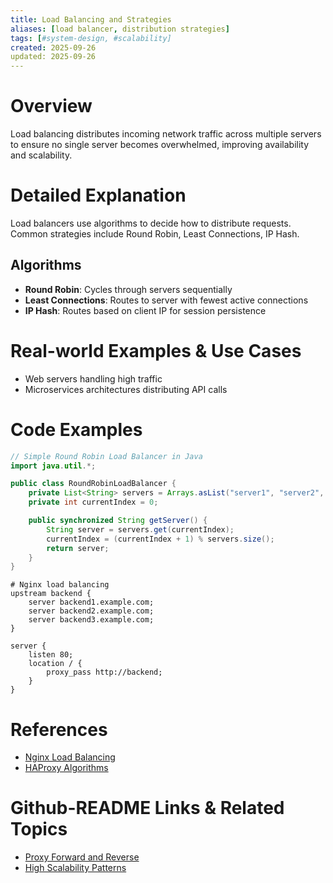 ```yaml
---
title: Load Balancing and Strategies
aliases: [load balancer, distribution strategies]
tags: [#system-design, #scalability]
created: 2025-09-26
updated: 2025-09-26
---
```


# Overview

Load balancing distributes incoming network traffic across multiple servers to ensure no single server becomes overwhelmed, improving availability and scalability.

# Detailed Explanation

Load balancers use algorithms to decide how to distribute requests. Common strategies include Round Robin, Least Connections, IP Hash.

## Algorithms

- **Round Robin**: Cycles through servers sequentially
- **Least Connections**: Routes to server with fewest active connections
- **IP Hash**: Routes based on client IP for session persistence

# Real-world Examples & Use Cases

- Web servers handling high traffic
- Microservices architectures distributing API calls

# Code Examples

```java
// Simple Round Robin Load Balancer in Java
import java.util.*;

public class RoundRobinLoadBalancer {
    private List<String> servers = Arrays.asList("server1", "server2", "server3");
    private int currentIndex = 0;

    public synchronized String getServer() {
        String server = servers.get(currentIndex);
        currentIndex = (currentIndex + 1) % servers.size();
        return server;
    }
}
```

```nginx
# Nginx load balancing
upstream backend {
    server backend1.example.com;
    server backend2.example.com;
    server backend3.example.com;
}

server {
    listen 80;
    location / {
        proxy_pass http://backend;
    }
}
```

# References

- [Nginx Load Balancing](https://nginx.org/en/docs/http/load_balancing.html)
- [HAProxy Algorithms](http://www.haproxy.org/download/1.8/doc/configuration.txt)

# Github-README Links & Related Topics

- [Proxy Forward and Reverse](./proxy-forward-and-reverse)
- [High Scalability Patterns](./high-scalability-patterns)
